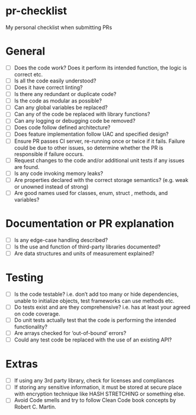 # pr-checklist
My personal checklist when submitting PRs 
# **General**

- [ ]  Does the code work? Does it perform its intended function, the logic is correct etc.
- [ ]  Is all the code easily understood?
- [ ]  Does it have correct linting?
- [ ]  Is there any redundant or duplicate code?
- [ ]  Is the code as modular as possible?
- [ ]  Can any global variables be replaced?
- [ ]  Can any of the code be replaced with library functions?
- [ ]  Can any logging or debugging code be removed?
- [ ]  Does code follow defined architecture?
- [ ]  Does feature implementation follow UAC and specified design?
- [ ]  Ensure PR passes CI server, re-running once or twice if it fails. Failure could be due to other issues, so determine whether the PR is responsible if failure occurs.
- [ ]  Request changes to the code and/or additional unit tests if any issues are found.
- [ ]  Is any code invoking memory leaks?
- [ ]  Are properties declared with the correct storage semantics? (e.g. weak or unowned instead of strong)
- [ ]  Are good names used for classes, enum, struct , methods, and variables?

# **Documentation or PR explanation**

- [ ]  Is any edge-case handling described?
- [ ]  Is the use and function of third-party libraries documented?
- [ ]  Are data structures and units of measurement explained?

# **Testing**

- [ ]  Is the code testable? i.e. don’t add too many or hide dependencies, unable to initialize objects, test frameworks can use methods etc.
- [ ]  Do tests exist and are they comprehensive? i.e. has at least your agreed on code coverage.
- [ ]  Do unit tests actually test that the code is performing the intended functionality?
- [ ]  Are arrays checked for ‘out-of-bound’ errors?
- [ ]  Could any test code be replaced with the use of an existing API?

# Extras

- [ ]  If using any 3rd party library, check for licenses and compliances
- [ ]  If storing any sensitive information, it must be stored at secure place with encryption technique like HASH STRETCHING or something else.
- [ ]  Avoid Code smells and try to follow Clean Code book concepts by Robert C. Martin.
